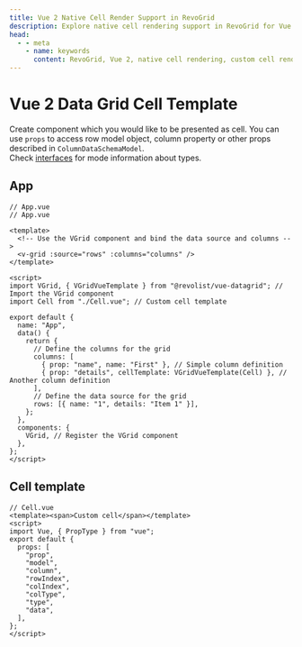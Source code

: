 ```yaml
---
title: Vue 2 Native Cell Render Support in RevoGrid
description: Explore native cell rendering support in RevoGrid for Vue 2, enabling seamless integration of custom Vue components inside grid cells.
head:
  - - meta
    - name: keywords
      content: RevoGrid, Vue 2, native cell rendering, custom cell rendering, Vue components in grid, data grid rendering, Vue 2 grid integration, RevoGrid Vue 2 cells, grid component render, Vue grid custom cells
---
```


# Vue 2 Data Grid Cell Template

<!--@include: ../parts/_renderer.header.md-->

Create component which you would like to be presented as cell.
You can use `props` to access row model object, column property or other props described in `ColumnDataSchemaModel`.
<br>Check [interfaces](https://github.com/revolist/revogrid/blob/master/src/interfaces.d.ts) for mode information about types.


## App
```vue
// App.vue
// App.vue

<template>
  <!-- Use the VGrid component and bind the data source and columns -->
  <v-grid :source="rows" :columns="columns" />
</template>

<script>
import VGrid, { VGridVueTemplate } from "@revolist/vue-datagrid"; // Import the VGrid component
import Cell from "./Cell.vue"; // Custom cell template

export default {
  name: "App",
  data() {
    return {
      // Define the columns for the grid
      columns: [
        { prop: "name", name: "First" }, // Simple column definition
        { prop: "details", cellTemplate: VGridVueTemplate(Cell) }, // Another column definition
      ],
      // Define the data source for the grid
      rows: [{ name: "1", details: "Item 1" }],
    };
  },
  components: {
    VGrid, // Register the VGrid component
  },
};
</script>

```

## Cell template
```vue
// Cell.vue
<template><span>Custom cell</span></template>
<script>
import Vue, { PropType } from "vue";
export default {
  props: [
    "prop",
    "model",
    "column",
    "rowIndex",
    "colIndex",
    "colType",
    "type",
    "data",
  ],
};
</script>

```



<!--@include: ../../demo/vue/vue2.cell.md-->


<!--@include: ../parts/_renderer.why.md-->

<!--@include: ./_examples.md-->

